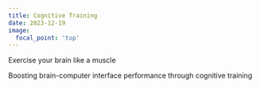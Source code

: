 ```yaml
---
title: Cognitive Training
date: 2023-12-19
image:
  focal_point: 'top'
---
```


Exercise your brain like a muscle

<!--more-->

Boosting brain-computer interface performance through cognitive training